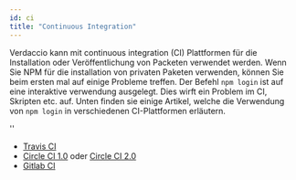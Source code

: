 ```yaml
---
id: ci
title: "Continuous Integration"
---
```


Verdaccio kann mit continuous integration (CI) Plattformen für die Installation oder Veröffentlichung von Packeten verwendet werden. Wenn Sie NPM für die installation von privaten Paketen verwenden, können Sie beim ersten mal auf einige Probleme treffen. Der Befehl `npm login` ist auf eine interaktive verwendung ausgelegt. Dies wirft ein Problem im CI, Skripten etc. auf. Unten finden sie einige Artikel, welche die Verwendung von `npm login` in verschiedenen CI-Plattformen erläutern.

<div id="codefund">''</div>

- [Travis CI](https://remysharp.com/2015/10/26/using-travis-with-private-npm-deps)
- [Circle CI 1.0](https://circleci.com/docs/1.0/npm-login/) oder [Circle CI 2.0](https://circleci.com/docs/2.0/deployment-integrations/#npm)
- [Gitlab CI](https://www.exclamationlabs.com/blog/continuous-deployment-to-npm-using-gitlab-ci/)